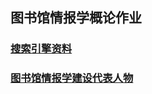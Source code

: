## 图书馆情报学概论作业

### [搜索引擎资料](http://rentianshu-ollie.github.io/Re搜索引擎.html)

### [图书馆情报学建设代表人物](http://rentianshu-ollie.github.io/图书馆情报学建设代表人物.html)

